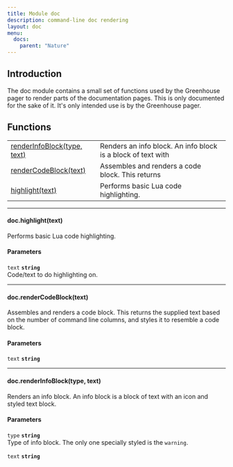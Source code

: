 ```yaml
---
title: Module doc
description: command-line doc rendering
layout: doc
menu:
  docs:
    parent: "Nature"
---
```



## Introduction
The doc module contains a small set of functions
used by the Greenhouse pager to render parts of the documentation pages.
This is only documented for the sake of it. It's only intended use
is by the Greenhouse pager.

## Functions
|||
|----|----|
|<a href="#renderInfoBlock">renderInfoBlock(type, text)</a>|Renders an info block. An info block is a block of text with|
|<a href="#renderCodeBlock">renderCodeBlock(text)</a>|Assembles and renders a code block. This returns|
|<a href="#highlight">highlight(text)</a>|Performs basic Lua code highlighting.|
<hr>
<div id='highlight'>
<h4 class='heading'>
doc.highlight(text)
<a href="#highlight" class='heading-link'>
	<i class="fas fa-paperclip"></i>
</a>
</h4>

Performs basic Lua code highlighting.
#### Parameters
`text` **`string`**  
 Code/text to do highlighting on.

</div>

<hr>
<div id='renderCodeBlock'>
<h4 class='heading'>
doc.renderCodeBlock(text)
<a href="#renderCodeBlock" class='heading-link'>
	<i class="fas fa-paperclip"></i>
</a>
</h4>

Assembles and renders a code block. This returns
the supplied text based on the number of command line columns,
and styles it to resemble a code block.
#### Parameters
`text` **`string`**  


</div>

<hr>
<div id='renderInfoBlock'>
<h4 class='heading'>
doc.renderInfoBlock(type, text)
<a href="#renderInfoBlock" class='heading-link'>
	<i class="fas fa-paperclip"></i>
</a>
</h4>

Renders an info block. An info block is a block of text with
an icon and styled text block.
#### Parameters
`type` **`string`**  
 Type of info block. The only one specially styled is the `warning`.

`text` **`string`**  


</div>

